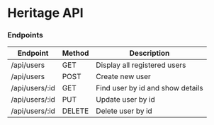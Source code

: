 # Heritage API

### Endpoints

| Endpoint       | Method | Description                      |
|----------------|--------|----------------------------------|
| /api/users     | GET    | Display all registered users     |
| /api/users     | POST   | Create new user                  |
| /api/users/:id | GET    | Find user by id and show details |
| /api/users/:id | PUT    | Update user by id                |
| /api/users/:id | DELETE | Delete user by id                |
